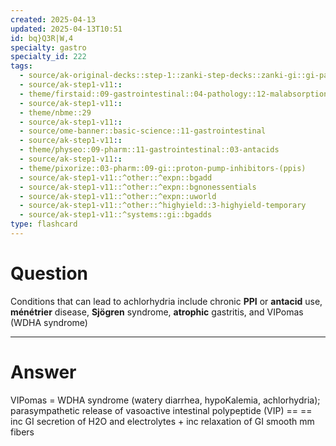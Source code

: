 ```yaml
---
created: 2025-04-13
updated: 2025-04-13T10:51
id: bq}Q3R|W,4
specialty: gastro
specialty_id: 222
tags:
  - source/ak-original-decks::step-1::zanki-step-decks::zanki-gi::gi-pathology
  - source/ak-step1-v11::
  - theme/firstaid::09-gastrointestinal::04-pathology::12-malabsorption-syndromes::achlorhydria
  - source/ak-step1-v11::
  - theme/nbme::29
  - source/ak-step1-v11::
  - source/ome-banner::basic-science::11-gastrointestinal
  - source/ak-step1-v11::
  - theme/physeo::09-pharm::11-gastrointestinal::03-antacids
  - source/ak-step1-v11::
  - theme/pixorize::03-pharm::09-gi::proton-pump-inhibitors-(ppis)
  - source/ak-step1-v11::^other::^expn::bgadd
  - source/ak-step1-v11::^other::^expn::bgnonessentials
  - source/ak-step1-v11::^other::^expn::uworld
  - source/ak-step1-v11::^other::^highyield::3-highyield-temporary
  - source/ak-step1-v11::^systems::gi::bgadds
type: flashcard
---
```


# Question
Conditions that can lead to achlorhydria include chronic **PPI** or **antacid** use, **ménétrier** disease, **Sjögren** syndrome, **atrophic** gastritis, and VIPomas (WDHA syndrome)

---

# Answer
VIPomas = WDHA syndrome (watery diarrhea, hypoKalemia, achlorhydria); parasympathetic release of vasoactive intestinal polypeptide (VIP) == == inc GI secretion of H2O and electrolytes + inc relaxation of GI smooth mm fibers